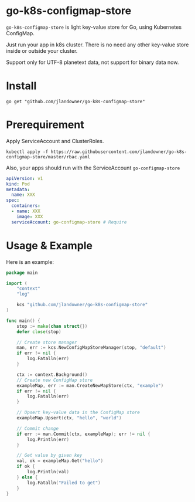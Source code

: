 # go-k8s-configmap-store

`go-k8s-configmap-store` is light key-value store for Go, using Kubernetes ConfigMap.

Just run your app in k8s cluster.
There is no need any other key-value store inside or outside your cluster.

Support only for UTF-8 planetext data, not support for binary data now.

# Install

```shell
go get "github.com/jlandowner/go-k8s-configmap-store"
```

# Prerequirement

Apply ServiceAccount and ClusterRoles.

```shell
kubectl apply -f https://raw.githubusercontent.com/jlandowner/go-k8s-configmap-store/master/rbac.yaml
```

Also, your apps should run with the ServiceAccount `go-configmap-store`

```yaml
apiVersion: v1
kind: Pod
metadata:
  name: XXX
spec:
  containers:
  - name: XXX
    image: XXX
  serviceAccount: go-configmap-store # Require
```

# Usage & Example

Here is an example: 

```go
package main

import (
	"context"
	"log"

	kcs "github.com/jlandowner/go-k8s-configmap-store"
)

func main() {
	stop := make(chan struct{})
	defer close(stop)

	// Create store manager
	man, err := kcs.NewConfigMapStoreManager(stop, "default")
	if err != nil {
		log.Fatalln(err)
	}

	ctx := context.Background()
	// Create new ConfigMap store
	exampleMap, err := man.CreateNewMapStore(ctx, "example")
	if err != nil {
		log.Fatalln(err)
	}

	// Upsert key-value data in the ConfigMap store
	exampleMap.Upsert(ctx, "hello", "world")

	// Commit change
	if err := man.Commit(ctx, exampleMap); err != nil {
		log.Println(err)
	}

	// Get value by given key
	val, ok = exampleMap.Get("hello")
	if ok {
		log.Println(val)
	} else {
		log.Fatalln("Failed to get")
	}
}
```

